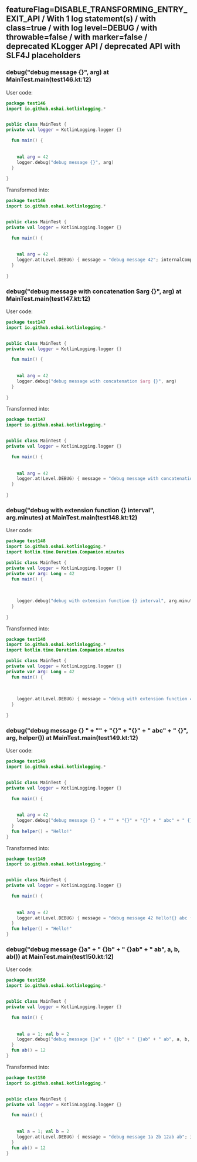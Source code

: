 ## featureFlag=DISABLE_TRANSFORMING_ENTRY_EXIT_API / With 1 log statement(s) / with class=true / with log level=DEBUG / with throwable=false / with marker=false / deprecated KLogger API / deprecated API with SLF4J placeholders



###  debug("debug message {}", arg) at MainTest.main(test146.kt:12)

User code:
```kotlin
package test146
import io.github.oshai.kotlinlogging.*


public class MainTest {
private val logger = KotlinLogging.logger {}

  fun main() {
    
    
    val arg = 42
    logger.debug("debug message {}", arg)
  }
  
}


```
  
Transformed into:
```kotlin
package test146
import io.github.oshai.kotlinlogging.*


public class MainTest {
private val logger = KotlinLogging.logger {}

  fun main() {
    
    
    val arg = 42
    logger.at(Level.DEBUG) { message = "debug message 42"; internalCompilerData = KLoggingEventBuilder.InternalCompilerData(messageTemplate = "\"debug message {}\"", className = "test146.MainTest", methodName = "main", fileName = "test146.kt", lineNumber = 12)
  }
  
}


```

###  debug("debug message with concatenation $arg {}", arg) at MainTest.main(test147.kt:12)

User code:
```kotlin
package test147
import io.github.oshai.kotlinlogging.*


public class MainTest {
private val logger = KotlinLogging.logger {}

  fun main() {
    
    
    val arg = 42
    logger.debug("debug message with concatenation $arg {}", arg)
  }
  
}


```
  
Transformed into:
```kotlin
package test147
import io.github.oshai.kotlinlogging.*


public class MainTest {
private val logger = KotlinLogging.logger {}

  fun main() {
    
    
    val arg = 42
    logger.at(Level.DEBUG) { message = "debug message with concatenation 42 42"; internalCompilerData = KLoggingEventBuilder.InternalCompilerData(messageTemplate = "\"debug message with concatenation $arg {}\"", className = "test147.MainTest", methodName = "main", fileName = "test147.kt", lineNumber = 12)
  }
  
}


```

###  debug("debug with extension function {} interval", arg.minutes) at MainTest.main(test148.kt:12)

User code:
```kotlin
package test148
import io.github.oshai.kotlinlogging.*
import kotlin.time.Duration.Companion.minutes

public class MainTest {
private val logger = KotlinLogging.logger {}
private var arg: Long = 42
  fun main() {
    
    
    
    logger.debug("debug with extension function {} interval", arg.minutes)
  }
  
}


```
  
Transformed into:
```kotlin
package test148
import io.github.oshai.kotlinlogging.*
import kotlin.time.Duration.Companion.minutes

public class MainTest {
private val logger = KotlinLogging.logger {}
private var arg: Long = 42
  fun main() {
    
    
    
    logger.at(Level.DEBUG) { message = "debug with extension function 42m interval"; internalCompilerData = KLoggingEventBuilder.InternalCompilerData(messageTemplate = "\"debug with extension function {} interval\"", className = "test148.MainTest", methodName = "main", fileName = "test148.kt", lineNumber = 12)
  }
  
}


```

###  debug("debug message {} " + "" + "{}" + "{}" + " abc" + " {}", arg, helper()) at MainTest.main(test149.kt:12)

User code:
```kotlin
package test149
import io.github.oshai.kotlinlogging.*


public class MainTest {
private val logger = KotlinLogging.logger {}

  fun main() {
    
    
    val arg = 42
    logger.debug("debug message {} " + "" + "{}" + "{}" + " abc" + " {}", arg, helper())
  }
  fun helper() = "Hello!"
}


```
  
Transformed into:
```kotlin
package test149
import io.github.oshai.kotlinlogging.*


public class MainTest {
private val logger = KotlinLogging.logger {}

  fun main() {
    
    
    val arg = 42
    logger.at(Level.DEBUG) { message = "debug message 42 Hello!{} abc {}"; internalCompilerData = KLoggingEventBuilder.InternalCompilerData(messageTemplate = "\"debug message {} \" + \"\" + \"{}\" + \"{}\" + \" abc\" + \" {}\"", className = "test149.MainTest", methodName = "main", fileName = "test149.kt", lineNumber = 12)
  }
  fun helper() = "Hello!"
}


```

###  debug("debug message {}a" + " {}b" + " {}ab" + " ab", a, b, ab()) at MainTest.main(test150.kt:12)

User code:
```kotlin
package test150
import io.github.oshai.kotlinlogging.*


public class MainTest {
private val logger = KotlinLogging.logger {}

  fun main() {
    
    
    val a = 1; val b = 2
    logger.debug("debug message {}a" + " {}b" + " {}ab" + " ab", a, b, ab())
  }
  fun ab() = 12
}


```
  
Transformed into:
```kotlin
package test150
import io.github.oshai.kotlinlogging.*


public class MainTest {
private val logger = KotlinLogging.logger {}

  fun main() {
    
    
    val a = 1; val b = 2
    logger.at(Level.DEBUG) { message = "debug message 1a 2b 12ab ab"; internalCompilerData = KLoggingEventBuilder.InternalCompilerData(messageTemplate = "\"debug message {}a\" + \" {}b\" + \" {}ab\" + \" ab\"", className = "test150.MainTest", methodName = "main", fileName = "test150.kt", lineNumber = 12)
  }
  fun ab() = 12
}


```
